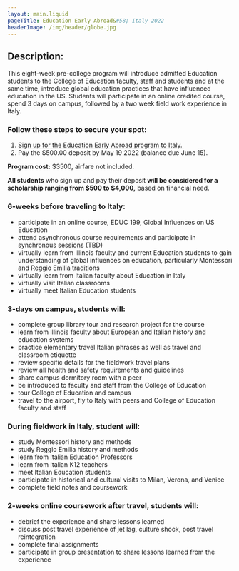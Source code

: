 ```yaml
---
layout: main.liquid
pageTitle: Education Early Abroad&#58; Italy 2022
headerImage: /img/header/globe.jpg
---
```


## Description:

This eight-week pre-college program will introduce admitted Education students to the College of Education faculty, staff and students and at the same time, introduce global education practices that have influenced education in the US. Students will participate in an online credited course, spend 3 days on campus, followed by a two week field work experience in Italy. 

### Follow these steps to secure your spot:

1. [Sign up for the Education Early Abroad program to Italy.](https://forms.illinois.edu/sec/1160736745)
2. Pay the $500.00 deposit by May 19 2022 (balance due June 15).

**Program cost:** $3500, airfare not included.

**All students** who sign up and pay their deposit **will be considered for a scholarship ranging from $500 to $4,000,** based on financial need.

### 6-weeks before traveling to Italy:

* participate in an online course, EDUC 199, Global Influences on US Education 
* attend asynchronous course requirements and participate in synchronous sessions (TBD)
* virtually learn from Illinois faculty and current Education students to gain understanding of global influences on education, particularly Montessori and Reggio Emilia traditions
* virtually learn from Italian faculty about Education in Italy 
* virtually visit Italian classrooms    
* virtually meet Italian Education students
  
### 3-days on campus, students will:

* complete group library tour and research project for the course 
* learn from Illinois faculty about European and Italian history and education systems
* practice elementary travel Italian phrases as well as travel and classroom etiquette  
* review specific details for the fieldwork travel plans
* review all health and safety requirements and guidelines
* share campus dormitory room with a peer
* be introduced to faculty and staff from the College of Education
* tour College of Education and campus
* travel to the airport, fly to Italy with peers and College of Education faculty and staff 

### During fieldwork in Italy, student will:   

* study Montessori history and methods
* study Reggio Emilia history and methods
* learn from Italian Education Professors
* learn from Italian K12 teachers
* meet Italian Education students
* participate in historical and cultural visits to Milan, Verona, and Venice
* complete field notes and coursework

### 2-weeks online coursework after travel, students will:

* debrief the experience and share lessons learned
* discuss post travel experience of jet lag, culture shock, post travel reintegration
* complete final assignments
* participate in group presentation to share lessons learned from the experience 
